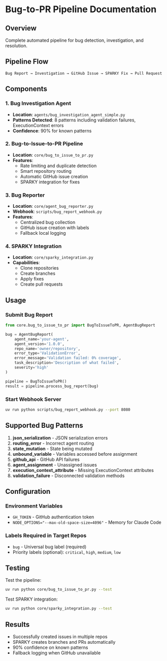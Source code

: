 # Bug-to-PR Pipeline Documentation

## Overview
Complete automated pipeline for bug detection, investigation, and resolution.

## Pipeline Flow
```
Bug Report → Investigation → GitHub Issue → SPARKY Fix → Pull Request
```

## Components

### 1. Bug Investigation Agent
- **Location**: `agents/bug_investigation_agent_simple.py`
- **Patterns Detected**: 8 patterns including validation failures, ExecutionContext errors
- **Confidence**: 90% for known patterns

### 2. Bug-to-Issue-to-PR Pipeline
- **Location**: `core/bug_to_issue_to_pr.py`
- **Features**:
  - Rate limiting and duplicate detection
  - Smart repository routing
  - Automatic GitHub issue creation
  - SPARKY integration for fixes

### 3. Bug Reporter
- **Location**: `core/agent_bug_reporter.py`
- **Webhook**: `scripts/bug_report_webhook.py`
- **Features**:
  - Centralized bug collection
  - GitHub issue creation with labels
  - Fallback local logging

### 4. SPARKY Integration
- **Location**: `core/sparky_integration.py`
- **Capabilities**:
  - Clone repositories
  - Create branches
  - Apply fixes
  - Create pull requests

## Usage

### Submit Bug Report
```python
from core.bug_to_issue_to_pr import BugToIssueToPR, AgentBugReport

bug = AgentBugReport(
    agent_name='your-agent',
    agent_version='1.0.0',
    repo_name='owner/repository',
    error_type='ValidationError',
    error_message='Validation failed: 0% coverage',
    task_description='Description of what failed',
    severity='high'
)

pipeline = BugToIssueToPR()
result = pipeline.process_bug_report(bug)
```

### Start Webhook Server
```bash
uv run python scripts/bug_report_webhook.py --port 8080
```

## Supported Bug Patterns

1. **json_serialization** - JSON serialization errors
2. **routing_error** - Incorrect agent routing
3. **state_mutation** - State being mutated
4. **unbound_variable** - Variables accessed before assignment
5. **github_api** - GitHub API failures
6. **agent_assignment** - Unassigned issues
7. **execution_context_attribute** - Missing ExecutionContext attributes
8. **validation_failure** - Disconnected validation methods

## Configuration

### Environment Variables
- `GH_TOKEN` - GitHub authentication token
- `NODE_OPTIONS="--max-old-space-size=4096"` - Memory for Claude Code

### Labels Required in Target Repos
- `bug` - Universal bug label (required)
- Priority labels (optional): `critical`, `high`, `medium`, `low`

## Testing

Test the pipeline:
```bash
uv run python core/bug_to_issue_to_pr.py --test
```

Test SPARKY integration:
```bash
uv run python core/sparky_integration.py --test
```

## Results
- Successfully created issues in multiple repos
- SPARKY creates branches and PRs automatically
- 90% confidence on known patterns
- Fallback logging when GitHub unavailable